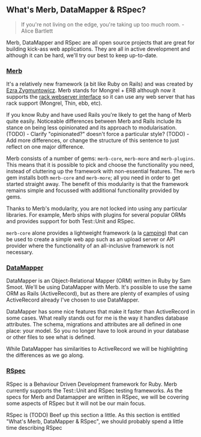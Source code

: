 ## What's Merb, DataMapper & RSpec?

> If you're not living on the edge, you're taking up too much room. - Alice Bartlett

Merb, DataMapper and RSpec are all open source projects that are great for building kick-ass web applications. They are all in active development and although it can be hard, we'll try our best to keep up-to-date.

### [Merb](http://merbivore.com/)

It's a relatively new framework (a bit like Ruby on Rails) and was created by [Ezra Zygmuntowicz](http://brainspl.at/).  Merb stands for Mongrel + ERB although now it supports the [rack webserver interface](http://rack.rubyforge.org/) so it can use any web server that has rack support (Mongrel, Thin, ebb, etc).

If you know Ruby and have used Rails you're likely to get the hang of Merb quite easily. Noticeable differences between Merb and Rails include its stance on being less opinionated and its approach to modularisation.
(TODO) - Clarify "opinionated?" doesn't force a particular style?
(TODO) - Add more differences, or change the structure of this sentence to just reflect on one major difference.

Merb consists of a number of gems: `merb-core`, `merb-more` and `merb-plugins`. This means that it is possible to pick and choose the functionality you need, instead of cluttering up the framework with non-essential features. The `merb` gem installs both `merb-core` and `merb-more`; all you need in order to get started straight away. The benefit of this modularity is that the framework remains simple and focussed with additional functionality provided by gems.

Thanks to Merb's modularity, you are not locked into using any particular libraries. For example, Merb ships with plugins for several popular ORMs and provides support for both Test::Unit and RSpec.

`merb-core` alone provides a lightweight framework (a la [camping](http://code.whytheluckystiff.net/camping/)) that can be used to create a simple web app such as an upload server or API provider where the functionality of an all-inclusive framework is not necessary.

### [DataMapper](http://datamapper.org/)

DataMapper is an Object-Relational Mapper (ORM) written in Ruby by Sam Smoot. We'll be using DataMapper with Merb. It's possible to use the same ORM as Rails (ActiveRecord), but as there are plenty of examples of using ActiveRecord already I've chosen to use DataMapper.

DataMapper has some nice features that make it faster than ActiveRecord in some cases. What really stands out for me is the way it handles database attributes. The schema, migrations and attributes are all defined in one place: your model. So you no longer have to look around in your database or other files to see what is defined.

While DataMapper has similarities to ActiveRecord we will be highlighting the differences as we go along.

### [RSpec](http://rspec.info/)

RSpec is a Behaviour Driven Development framework for Ruby. 
Merb currently supports the Test::Unit and RSpec testing frameworks. As the specs for Merb and Datamapper are written in RSpec, we will be covering some aspects of RSpec but it will not be our main focus.

RSpec is 
(TODO) Beef up this section a little. As this section is entitled "What's Merb, DataMapper & RSpec", we should probably spend a little time describing RSpec